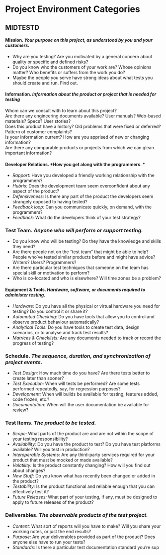 # Project Environment Categories 

## MIDTESTD

#### **Mission.** *Your purpose on this project, as understood by you and your customers.*
- Why are you testing? Are you motivated by a general concern about quality or specific and defined risks?  
- Do you know who the customers of your work are? Whose opinions matter? Who benefits or suffers from the work you do?  
- Maybe the people you serve have strong ideas about what tests you should create and run. Find out. 

#### **Information.** *Information about the product or project that is needed for testing*
Whom can we consult with to learn about this project?  
Are there any engineering documents available? User manuals? Web-based materials? Specs? User stories?  
Does this product have a history? Old problems that were fixed or deferred? Pattern of customer complaints?  
Is your information current? How are you apprised of new or changing information?  
Are there any comparable products or projects from which we can glean important information?  

#### **Developer Relations.** *How you get along with the programmers. *
- *Rapport:* Have you developed a friendly working relationship with the programmers? 
- *Hubris:* Does the development team seem overconfident about any aspect of the product?  
- *Defensiveness:* Is there any part of the product the developers seem strangely opposed to having tested?  
- *Feedback loop:* Can you communicate quickly, on demand, with the programmers?  
- *Feedback:* What do the developers think of your test strategy? 

### **Test Team.** *Anyone who will perform or support testing.*
- Do you know who will be testing? Do they have the knowledge and skills they need? 
- Are there people not on the “test team” that might be able to help? People who’ve tested similar products before and might have advice? Writers? Users? Programmers?  
- Are there particular test techniques that someone on the team has special skill or motivation to perform?  
- Who is co-located and who is elsewhere? Will time zones be a problem?  

#### **Equipment & Tools.** *Hardware, software, or documents required to administer testing.*
- *Hardware:* Do you have all the physical or virtual hardware you need for testing? Do you control it or share it?  
- *Automated Checking:* Do you have tools that allow you to control and observe product behaviour automatically?  
- *Analytical Tools:* Do you have tools to create test data, design scenarios, or to analyse and track test results?  
- *Matrices & Checklists:* Are any documents needed to track or record the progress of testing?  

### **Schedule.** *The sequence, duration, and synchronization of project events.*
- *Test Design:* How much time do you have? Are there tests better to create later than sooner?  
- *Test Execution:* When will tests be performed? Are some tests performed repeatedly, say, for regression purposes?  
- *Development:* When will builds be available for testing, features added, code frozen, etc.?  
- *Documentation:* When will the user documentation be available for review?   

### **Test Items.** *The product to be tested.*
- *Scope:* What parts of the product are and are not within the scope of your testing responsibility?  
- *Availability:* Do you have the product to test? Do you have test platforms available? Will you test in production?  
- *Interoperable Systems:* Are any third-party services required for your product that must be mocked or made available?  
- *Volatility:* Is the product constantly changing? How will you find out about changes?  
- *New Stuff:* Do you know what has recently been changed or added in the product?  
- *Testability:* Is the product functional and reliable enough that you can effectively test it?  
- *Future Releases:* What part of your testing, if any, must be designed to apply to future releases of the product? 

### **Deliverables.** *The observable products of the test project.*
- *Content:* What sort of reports will you have to make? Will you share your working notes, or just the end results?  
- *Purpose:* Are your deliverables provided as part of the product? Does anyone else have to run your tests?  
- *Standards:* Is there a particular test documentation standard you’re sup